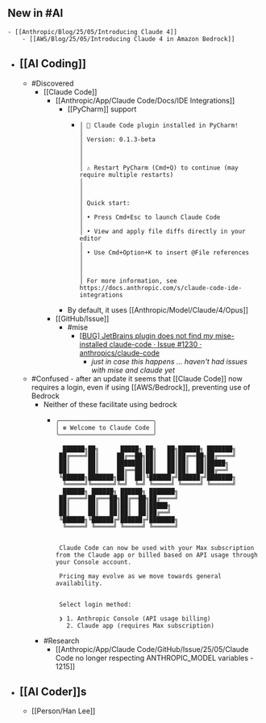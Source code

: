 ## New in #AI
	- [[Anthropic/Blog/25/05/Introducing Claude 4]]
		- [[AWS/Blog/25/05/Introducing Claude 4 in Amazon Bedrock]]
- ## [[AI Coding]]
	- #Discovered
		- [[Claude Code]]
			- [[Anthropic/App/Claude Code/Docs/IDE Integrations]]
				- [[PyCharm]] support
					- ```
					  │ 🎉 Claude Code plugin installed in PyCharm!                                                                                                                       │
					  │ Version: 0.1.3-beta                                                                                                                                               │
					  │                                                                                                                                                                   │
					  │ ⚠ Restart PyCharm (Cmd+Q) to continue (may require multiple restarts)                                                                                             │
					  │                                                                                                                                                                   │
					  │ Quick start:                                                                                                                                                      │
					  │ • Press Cmd+Esc to launch Claude Code                                                                                                                             │
					  │ • View and apply file diffs directly in your editor                                                                                                               │
					  │ • Use Cmd+Option+K to insert @File references                                                                                                                     │
					  │                                                                                                                                                                   │
					  │ For more information, see https://docs.anthropic.com/s/claude-code-ide-integrations 
					  ```
				- By default, it uses [[Anthropic/Model/Claude/4/Opus]]
			- [[GitHub/Issue]]
				- #mise
					- [[BUG] JetBrains plugin does not find my mise-installed claude-code · Issue #1230 · anthropics/claude-code](https://github.com/anthropics/claude-code/issues/1230)
						- *just in case this happens ... haven't had issues with mise and claude yet*
	- #Confused - after an update it seems that [[Claude Code]] now requires a login, even if using [[AWS/Bedrock]], preventing use of Bedrock
		- Neither of these facilitate using bedrock
			- ```
			  ╭──────────────────────────╮
			  │ ✻ Welcome to Claude Code │
			  ╰──────────────────────────╯
			  
			    ██████╗██╗      █████╗ ██╗   ██╗██████╗ ███████╗
			   ██╔════╝██║     ██╔══██╗██║   ██║██╔══██╗██╔════╝
			   ██║     ██║     ███████║██║   ██║██║  ██║█████╗  
			   ██║     ██║     ██╔══██║██║   ██║██║  ██║██╔══╝  
			   ╚██████╗███████╗██║  ██║╚██████╔╝██████╔╝███████╗
			    ╚═════╝╚══════╝╚═╝  ╚═╝ ╚═════╝ ╚═════╝ ╚══════╝
			    ██████╗ ██████╗ ██████╗ ███████╗                
			   ██╔════╝██╔═══██╗██╔══██╗██╔════╝                
			   ██║     ██║   ██║██║  ██║█████╗                  
			   ██║     ██║   ██║██║  ██║██╔══╝                  
			   ╚██████╗╚██████╔╝██████╔╝███████╗                
			    ╚═════╝ ╚═════╝ ╚═════╝ ╚══════╝
			  
			  
			   Claude Code can now be used with your Max subscription from the Claude app or billed based on API usage through your Console account.
			  
			   Pricing may evolve as we move towards general availability.
			  
			  
			   Select login method:
			  
			   ❯ 1. Anthropic Console (API usage billing)
			     2. Claude app (requires Max subscription)
			  
			  ```
		- #Research
			- [[Anthropic/App/Claude Code/GitHub/Issue/25/05/Claude Code no longer respecting ANTHROPIC_MODEL variables - 1215]]
- ## [[AI Coder]]s
	- [[Person/Han Lee]]